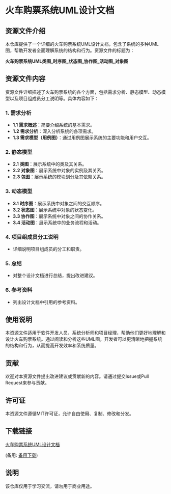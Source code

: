 # 火车购票系统UML设计文档

## 资源文件介绍

本仓库提供了一个详细的火车购票系统UML设计文档，包含了系统的多种UML图，帮助开发者全面理解系统的结构和行为。资源文件的标题为：

**火车购票系统UML类图_时序图_状态图_协作图_活动图_对象图**

## 资源文件内容

资源文件详细描述了火车购票系统的各个方面，包括需求分析、静态模型、动态模型以及项目组成员分工说明等。具体内容如下：

### 1. 需求分析
- **1.1 需求概述**：简要介绍系统的基本需求。
- **1.2 需求分析**：深入分析系统的各项需求。
- **1.3 需求模型（用例图）**：通过用例图展示系统的主要功能和用户交互。

### 2. 静态模型
- **2.1 类图**：展示系统中的类及其关系。
- **2.2 对象图**：展示系统中对象的实例及其关系。
- **2.3 包图**：展示系统的模块划分及其依赖关系。

### 3. 动态模型
- **3.1 时序图**：展示系统中对象之间的交互顺序。
- **3.2 状态图**：展示系统中对象的状态变化。
- **3.3 协作图**：展示系统中对象之间的协作关系。
- **3.4 活动图**：展示系统中的业务流程和活动。

### 4. 项目组成员分工说明
- 详细说明项目组成员的分工和职责。

### 5. 总结
- 对整个设计文档进行总结，提出改进建议。

### 6. 参考资料
- 列出设计文档中引用的参考资料。

## 使用说明

本资源文件适用于软件开发人员、系统分析师和项目经理，帮助他们更好地理解和设计火车购票系统。通过阅读和分析这些UML图，开发者可以更清晰地把握系统的结构和行为，从而提高开发效率和系统质量。

## 贡献

欢迎对本资源文件提出改进建议或贡献新的内容。请通过提交Issue或Pull Request来参与贡献。

## 许可证

本资源文件遵循MIT许可证，允许自由使用、复制、修改和分发。

## 下载链接
[火车购票系统UML设计文档](https://pan.quark.cn/s/f42c6e9b3187) 

(备用: [备用下载](https://pan.baidu.com/s/1jTnT3T6u_fTp7AxRiOjJmQ?pwd=1234))

## 说明

该仓库仅用于学习交流，请勿用于商业用途。
